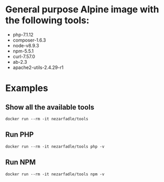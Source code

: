 # General purpose Alpine image with the following tools:

- php-7.1.12
- composer-1.6.3
- node-v8.9.3
- npm-5.5.1
- curl-7.57.0
- ab-2.3
- apache2-utils-2.4.29-r1

# Examples

## Show all the available tools
```
docker run --rm -it nezarfadle/tools
```

## Run PHP
```
docker run --rm -it nezarfadle/tools php -v
```

## Run NPM
```
docker run --rm -it nezarfadle/tools npm -v
```

